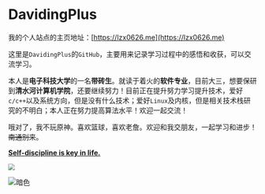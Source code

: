 # DavidingPlus

我的个人站点的主页地址：[https://lzx0626.me](https://lzx0626.me)

这里是`DavidingPlus`的`GitHub`，主要用来记录学习过程中的感悟和收获，可以交流学习。

本人是**电子科技大学**的一名**带砖生**。就读于着火的**软件专业**，目前大三，想要保研到**清水河计算机学院**，还要继续努力！目前正在提升努力学习提升技术，爱好`c/c++`以及系统方向，但是没有什么技术；爱好`Linux`及内核，但是相关技术栈研究的不明白；本人正在努力提高算法水平！欢迎一起交流！

哦对了，我不玩原神。喜欢篮球，喜欢老詹。欢迎和我交朋友，一起学习和进步！~~南通别来~~。

**<u>Self-discipline is key in life.</u>**

<img src="https://img-blog.csdnimg.cn/1867f61e47c447b681b9e4f1f92d105c.png" style="zoom: 80%;" />

![暗色](https://raw.githubusercontent.com/DavidingPlus/DavidingPlus/output/github-contribution-grid-snake-dark.svg)

